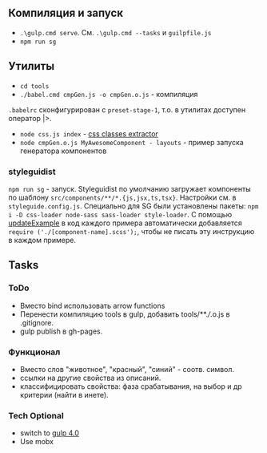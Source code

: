 ## Компиляция и запуск

- `.\gulp.cmd serve`. См. `.\gulp.cmd --tasks` и `guilpfile.js`
- `npm run sg`


## Утилиты

- `cd tools`
- `./babel.cmd cmpGen.js -o cmpGen.o.js` - компиляция

`.babelrc` сконфигурирован с `preset-stage-1`, т.о. в утилитах доступен оператор |>.

- `node css.js index` - [css classes extractor](https://github.com/maestrow/css-classes-extractor)
- `node cmpGen.o.js MyAwesomeComponent - layouts` - пример запуска генератора компонентов


### styleguidist

`npm run sg` - запуск. 
Styleguidist по умолчанию загружает компоненты по шаблону `src/components/**/*.{js,jsx,ts,tsx}`.
Настройки см. в `styleguide.config.js`.
Специально для SG были установлены пакеты: `npm i -D css-loader node-sass sass-loader style-loader`.
С помощью [updateExample](https://react-styleguidist.js.org/docs/configuration#updateexample) в код каждого примера автоматически добавляется `require ('./[component-name].scss');`, чтобы не писать эту инструкцию в каждом примере.


## Tasks

### ToDo

- Вместо bind использовать arrow functions
- Перенести компиляцию tools в gulp, добавить tools/**.*/*.o.js в .gitignore.
- gulp publish в gh-pages.

### Функционал

- Вместо слов "животное", "красный", "синий" - соотв. символ.
- ссылки на другие свойства из описаний.
- классифицировать свойства: фаза срабатывания, на выбор и др критерии (найти в инете).

### Tech Optional

- switch to [gulp 4.0](https://codeburst.io/switching-to-gulp-4-0-271ae63530c0)
- Use mobx